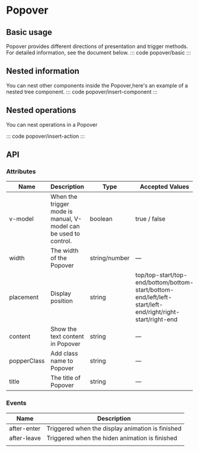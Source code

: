 <script setup>
import basic from 'exam/popover/basic.vue'
import insertAction from 'exam/popover/insert-action.vue'
import insertComponent from 'exam/popover/insert-component.vue'
</script>

# Popover

## Basic usage

Popover provides different directions of presentation and trigger methods. For detailed information, see the document below.
::: code popover/basic
<basic></basic>
:::

## Nested information

You can nest other components inside the Popover,here's an example of a nested tree component.
::: code popover/insert-component
<insertComponent></insertComponent>
:::

## Nested operations

You can nest operations in a Popover

::: code popover/insert-action
<insertAction></insertAction>
:::

## API

### Attributes

| Name        | Description                                                      | Type          | Accepted Values                                                                                           | Default         |
| ----------- | ---------------------------------------------------------------- | ------------- | --------------------------------------------------------------------------------------------------------- | --------------- |
| v-model     | When the trigger mode is manual, V-model can be used to control. | boolean       | true / false                                                                                              | false           |
| width       | The width of the Popover                                         | string/number | —                                                                                                         | min-width 150px |
| placement   | Display position                                                 | string        | top/top-start/top-end/bottom/bottom-start/bottom-end/left/left-start/left-end/right/right-start/right-end | top             |
| content     | Show the text content in Popover                                 | string        | —                                                                                                         | —               |
| popperClass | Add class name to Popover                                        | string        | —                                                                                                         | —               |
| title       | The title of Popover                                             | string        | —                                                                                                         | —               |

### Events

| Name        | Description                                      |
| ----------- | ------------------------------------------------ |
| after-enter | Triggered when the display animation is finished |
| after-leave | Triggered when the hiden animation is finished   |
|             |                                                  |
